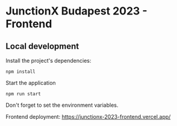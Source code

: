 # JunctionX Budapest 2023 - Frontend

## Local development

Install the project's dependencies:
```
npm install
```

Start the application
```
npm run start
```

Don't forget to set the environment variables.

Frontend deployment: https://junctionx-2023-frontend.vercel.app/